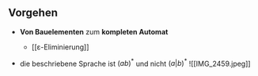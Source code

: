 ## Vorgehen
- **Von Bauelementen** zum **kompleten Automat**
	- [[ε-Eliminierung]]

- die beschriebene Sprache ist $(ab)^{*}$ und nicht $(a|b)^{*}$
![[IMG_2459.jpeg]]

